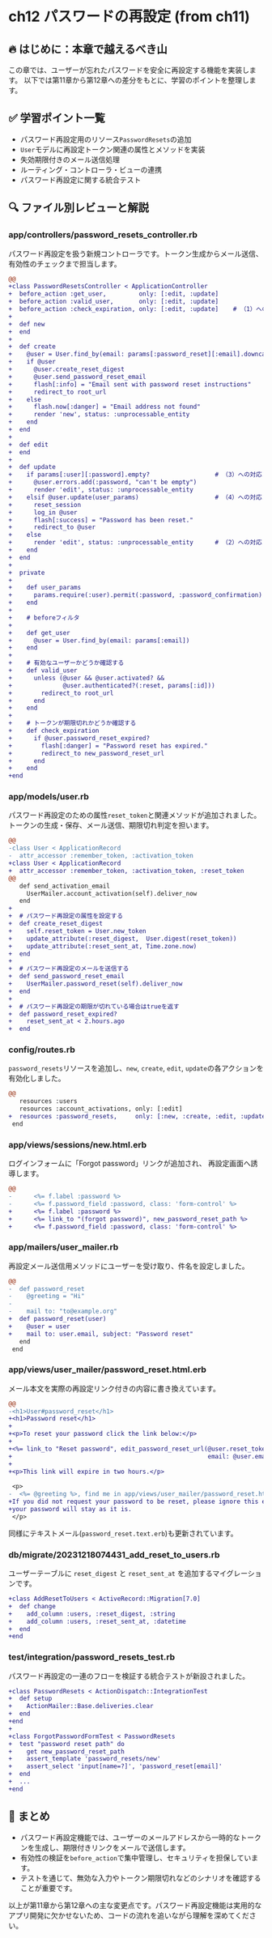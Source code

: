 # ch12 パスワードの再設定 (from ch11)

## 🔥 はじめに：本章で越えるべき山

この章では、ユーザーが忘れたパスワードを安全に再設定する機能を実装します。
以下では第11章から第12章への差分をもとに、学習のポイントを整理します。

## ✅ 学習ポイント一覧

- パスワード再設定用のリソース`PasswordResets`の追加
- `User`モデルに再設定トークン関連の属性とメソッドを実装
- 失効期限付きのメール送信処理
- ルーティング・コントローラ・ビューの連携
- パスワード再設定に関する統合テスト

## 🔍 ファイル別レビューと解説

### app/controllers/password_resets_controller.rb

パスワード再設定を扱う新規コントローラです。トークン生成からメール送信、
有効性のチェックまで担当します。

```diff
@@
+class PasswordResetsController < ApplicationController
+  before_action :get_user,         only: [:edit, :update]
+  before_action :valid_user,       only: [:edit, :update]
+  before_action :check_expiration, only: [:edit, :update]    # （1）への対応
+
+  def new
+  end
+
+  def create
+    @user = User.find_by(email: params[:password_reset][:email].downcase)
+    if @user
+      @user.create_reset_digest
+      @user.send_password_reset_email
+      flash[:info] = "Email sent with password reset instructions"
+      redirect_to root_url
+    else
+      flash.now[:danger] = "Email address not found"
+      render 'new', status: :unprocessable_entity
+    end
+  end
+
+  def edit
+  end
+
+  def update
+    if params[:user][:password].empty?                  # （3）への対応
+      @user.errors.add(:password, "can't be empty")
+      render 'edit', status: :unprocessable_entity
+    elsif @user.update(user_params)                     # （4）への対応
+      reset_session
+      log_in @user
+      flash[:success] = "Password has been reset."
+      redirect_to @user
+    else
+      render 'edit', status: :unprocessable_entity      # （2）への対応
+    end
+  end
+
+  private
+
+    def user_params
+      params.require(:user).permit(:password, :password_confirmation)
+    end
+
+    # beforeフィルタ
+
+    def get_user
+      @user = User.find_by(email: params[:email])
+    end
+
+    # 有効なユーザーかどうか確認する
+    def valid_user
+      unless (@user && @user.activated? &&
+              @user.authenticated?(:reset, params[:id]))
+        redirect_to root_url
+      end
+    end
+
+    # トークンが期限切れかどうか確認する
+    def check_expiration
+      if @user.password_reset_expired?
+        flash[:danger] = "Password reset has expired."
+        redirect_to new_password_reset_url
+      end
+    end
+end
```

### app/models/user.rb

パスワード再設定のための属性`reset_token`と関連メソッドが追加されました。
トークンの生成・保存、メール送信、期限切れ判定を担います。

```diff
@@
-class User < ApplicationRecord
-  attr_accessor :remember_token, :activation_token
+class User < ApplicationRecord
+  attr_accessor :remember_token, :activation_token, :reset_token
@@
   def send_activation_email
     UserMailer.account_activation(self).deliver_now
   end
+
+  # パスワード再設定の属性を設定する
+  def create_reset_digest
+    self.reset_token = User.new_token
+    update_attribute(:reset_digest,  User.digest(reset_token))
+    update_attribute(:reset_sent_at, Time.zone.now)
+  end
+
+  # パスワード再設定のメールを送信する
+  def send_password_reset_email
+    UserMailer.password_reset(self).deliver_now
+  end
+
+  # パスワード再設定の期限が切れている場合はtrueを返す
+  def password_reset_expired?
+    reset_sent_at < 2.hours.ago
+  end
```

### config/routes.rb

`password_resets`リソースを追加し、`new`, `create`, `edit`, `update`の各アクションを有効化しました。

```diff
@@
   resources :users
   resources :account_activations, only: [:edit]
+  resources :password_resets,     only: [:new, :create, :edit, :update]
 end
```

### app/views/sessions/new.html.erb

ログインフォームに「Forgot password」リンクが追加され、
再設定画面へ誘導します。

```diff
@@
-      <%= f.label :password %>
-      <%= f.password_field :password, class: 'form-control' %>
+      <%= f.label :password %>
+      <%= link_to "(forgot password)", new_password_reset_path %>
+      <%= f.password_field :password, class: 'form-control' %>
```

### app/mailers/user_mailer.rb

再設定メール送信用メソッドにユーザーを受け取り、件名を設定しました。

```diff
@@
-  def password_reset
-    @greeting = "Hi"
-
-    mail to: "to@example.org"
+  def password_reset(user)
+    @user = user
+    mail to: user.email, subject: "Password reset"
   end
 end
```

### app/views/user_mailer/password_reset.html.erb

メール本文を実際の再設定リンク付きの内容に書き換えています。

```diff
@@
-<h1>User#password_reset</h1>
+<h1>Password reset</h1>
+
+<p>To reset your password click the link below:</p>
+
+<%= link_to "Reset password", edit_password_reset_url(@user.reset_token,
+                                                      email: @user.email) %>
+
+<p>This link will expire in two hours.</p>
 
 <p>
-  <%= @greeting %>, find me in app/views/user_mailer/password_reset.html.erb
+If you did not request your password to be reset, please ignore this email and
+your password will stay as it is.
 </p>
```

同様にテキストメール(`password_reset.text.erb`)も更新されています。

### db/migrate/20231218074431_add_reset_to_users.rb

ユーザーテーブルに `reset_digest` と `reset_sent_at` を追加するマイグレーションです。

```diff
+class AddResetToUsers < ActiveRecord::Migration[7.0]
+  def change
+    add_column :users, :reset_digest, :string
+    add_column :users, :reset_sent_at, :datetime
+  end
+end
```

### test/integration/password_resets_test.rb

パスワード再設定の一連のフローを検証する統合テストが新設されました。

```diff
+class PasswordResets < ActionDispatch::IntegrationTest
+  def setup
+    ActionMailer::Base.deliveries.clear
+  end
+end
+
+class ForgotPasswordFormTest < PasswordResets
+  test "password reset path" do
+    get new_password_reset_path
+    assert_template 'password_resets/new'
+    assert_select 'input[name=?]', 'password_reset[email]'
+  end
+  ...
+end
```

## 🧠 まとめ

- パスワード再設定機能では、ユーザーのメールアドレスから一時的なトークンを生成し、期限付きリンクをメールで送信します。
- 有効性の検証を`before_action`で集中管理し、セキュリティを担保しています。
- テストを通じて、無効な入力やトークン期限切れなどのシナリオを確認することが重要です。

以上が第11章から第12章への主な変更点です。パスワード再設定機能は実用的なアプリ開発に欠かせないため、コードの流れを追いながら理解を深めてください。
